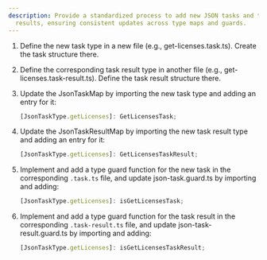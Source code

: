 ```yaml
---
description: Provide a standardized process to add new JSON tasks and their
  results, ensuring consistent updates across type maps and guards.
---
```


1. Define the new task type in a new file (e.g., get-licenses.task.ts). Create the task structure there.

2. Define the corresponding task result type in another file (e.g., get-licenses.task-result.ts). Define the task result structure there.

3. Update the JsonTaskMap by importing the new task type and adding an entry for it:
   ```typescript
   [JsonTaskType.getLicenses]: GetLicensesTask;
   ```

4. Update the JsonTaskResultMap by importing the new task result type and adding an entry for it:
   ```typescript
   [JsonTaskType.getLicenses]: GetLicensesTaskResult;
   ```

5. Implement and add a type guard function for the new task in the corresponding `.task.ts` file, and update json-task.guard.ts by importing and adding:
   ```typescript
   [JsonTaskType.getLicenses]: isGetLicensesTask;
   ```

6. Implement and add a type guard function for the task result in the corresponding `.task-result.ts` file, and update json-task-result.guard.ts by importing and adding:
   ```typescript
   [JsonTaskType.getLicenses]: isGetLicensesTaskResult;
   ```